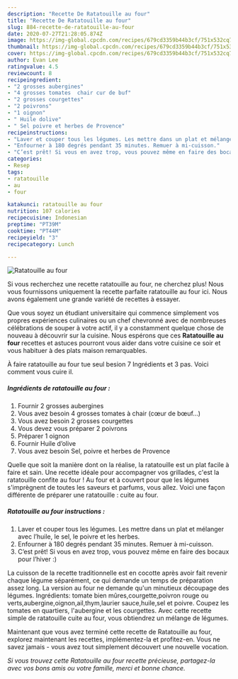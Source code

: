 ```yaml
---
description: "Recette De Ratatouille au four"
title: "Recette De Ratatouille au four"
slug: 884-recette-de-ratatouille-au-four
date: 2020-07-27T21:28:05.874Z
image: https://img-global.cpcdn.com/recipes/679cd3359b44b3cf/751x532cq70/ratatouille-au-four-photo-principale-de-la-recette.jpg
thumbnail: https://img-global.cpcdn.com/recipes/679cd3359b44b3cf/751x532cq70/ratatouille-au-four-photo-principale-de-la-recette.jpg
cover: https://img-global.cpcdn.com/recipes/679cd3359b44b3cf/751x532cq70/ratatouille-au-four-photo-principale-de-la-recette.jpg
author: Evan Lee
ratingvalue: 4.5
reviewcount: 8
recipeingredient:
- "2 grosses aubergines"
- "4 grosses tomates  chair cur de buf"
- "2 grosses courgettes"
- "2 poivrons"
- "1 oignon"
- " Huile dolive"
- " Sel poivre et herbes de Provence"
recipeinstructions:
- "Laver et couper tous les légumes. Les mettre dans un plat et mélanger avec l’huile, le sel, le poivre et les herbes."
- "Enfourner à 180 degrés pendant 35 minutes. Remuer à mi-cuisson."
- "C’est prêt! Si vous en avez trop, vous pouvez même en faire des bocaux pour l’hiver :)"
categories:
- Resep
tags:
- ratatouille
- au
- four

katakunci: ratatouille au four 
nutrition: 107 calories
recipecuisine: Indonesian
preptime: "PT39M"
cooktime: "PT44M"
recipeyield: "3"
recipecategory: Lunch

---
```



![Ratatouille au four](https://img-global.cpcdn.com/recipes/679cd3359b44b3cf/751x532cq70/ratatouille-au-four-photo-principale-de-la-recette.jpg)

Si vous recherchez une recette ratatouille au four, ne cherchez plus! Nous vous fournissons uniquement la recette parfaite ratatouille au four ici. Nous avons également une grande variété de recettes à essayer.

Que vous soyez un étudiant universitaire qui commence simplement vos propres expériences culinaires ou un chef chevronné avec de nombreuses célébrations de souper à votre actif, il y a constamment quelque chose de nouveau à découvrir sur la cuisine. Nous espérons que ces <strong> Ratatouille au four </strong> recettes et astuces pourront vous aider dans votre cuisine ce soir et vous habituer à des plats maison remarquables.

<!--inarticleads1-->

À faire ratatouille au four tue seul besion 7 Ingrédients et 3 pas. Voici comment vous cuire il.

##### Ingrédients de ratatouille au four :

1. Fournir 2 grosses aubergines
1. Vous avez besoin 4 grosses tomates à chair (cœur de bœuf...)
1. Vous avez besoin 2 grosses courgettes
1. Vous devez vous préparer 2 poivrons
1. Préparer 1 oignon
1. Fournir  Huile d’olive
1. Vous avez besoin  Sel, poivre et herbes de Provence


Quelle que soit la manière dont on la réalise, la ratatouille est un plat facile à faire et sain. Une recette idéale pour accompagner vos grillades, c&#39;est la ratatouille confite au four ! Au four et à couvert pour que les légumes s&#39;imprègnent de toutes les saveurs et parfums, vous allez. Voici une façon différente de préparer une ratatouille : cuite au four. 

<!--inarticleads2-->

##### Ratatouille au four instructions :

1. Laver et couper tous les légumes. Les mettre dans un plat et mélanger avec l’huile, le sel, le poivre et les herbes.
1. Enfourner à 180 degrés pendant 35 minutes. Remuer à mi-cuisson.
1. C’est prêt! Si vous en avez trop, vous pouvez même en faire des bocaux pour l’hiver :)


La cuisson de la recette traditionnelle est en cocotte après avoir fait revenir chaque légume séparément, ce qui demande un temps de préparation assez long. La version au four ne demande qu&#39;un minutieux découpage des légumes. Ingrédients: tomate bien mûres,courgette,poivron rouge ou verts,aubergine,oignon,ail,thym,laurier sauce,huile,sel et poivre. Coupez les tomates en quartiers, l&#39;aubergine et les courgettes. Avec cette recette simple de ratatouille cuite au four, vous obtiendrez un mélange de légumes. 

<!--inarticleads1-->

<p>
Maintenant que vous avez terminé cette recette de Ratatouille au four, explorez maintenant les recettes, implémentez-la et profitez-en. Vous ne savez jamais - vous avez tout simplement découvert une nouvelle vocation.
</p>

<p>
<i>Si vous trouvez cette Ratatouille au four recette précieuse, partagez-la avec vos bons amis ou votre famille, merci et bonne chance.</i>
</p>
